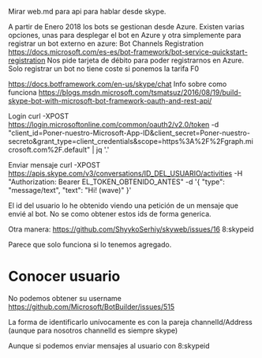 Mirar web.md para api para hablar desde skype.


A partir de Enero 2018 los bots se gestionan desde Azure.
Existen varias opciones, unas para desplegar el bot en Azure y otra simplemente para registrar un bot externo en azure:
Bot Channels Registration
https://docs.microsoft.com/es-es/bot-framework/bot-service-quickstart-registration
Nos pide tarjeta de débito para poder registrarnos en Azure.
Solo registrar un bot no tiene coste si ponemos la tarifa F0


https://docs.botframework.com/en-us/skype/chat
Info sobre como funciona
https://blogs.msdn.microsoft.com/tsmatsuz/2016/08/19/build-skype-bot-with-microsoft-bot-framework-oauth-and-rest-api/


Login
curl -XPOST https://login.microsoftonline.com/common/oauth2/v2.0/token -d "client_id=Poner-nuestro-Microsoft-App-ID&client_secret=Poner-nuestro-secreto&grant_type=client_credentials&scope=https%3A%2F%2Fgraph.microsoft.com%2F.default" | jq '.'



Enviar mensaje
curl -XPOST https://apis.skype.com/v3/conversations/ID_DEL_USUARIO/activities -H "Authorization: Bearer EL_TOKEN_OBTENIDO_ANTES" -d '{
"type": "message/text",
"text": "Hi! (wave)"
}'

El id del usuario lo he obtenido viendo una petición de un mensaje que envié al bot.
No se como obtener estos ids de forma generica.

Otra manera:
https://github.com/ShyykoSerhiy/skyweb/issues/16
8:skypeid

Parece que solo funciona si lo tenemos agregado.


# Conocer usuario
No podemos obtener su username https://github.com/Microsoft/BotBuilder/issues/515

La forma de identificarlo unívocamente es con la pareja channelId/Address (aunque para nosotros channelId es siempre skype)

Aunque si podemos enviar mensajes al usuario con 8:skypeid
